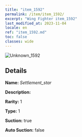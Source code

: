 ```yaml
---
title: "item_1592"
permalink: /item/item_1592/
excerpt: "Wing Fighter item_1592"
last_modified_at: 2023-11-04
locale: en
ref: "item_1592.md"
toc: false
classes: wide
---
```



 ![Unknown_1592](/images/item/Settlement_star_p.png)



## Details

 **Name:** *Settlement_star* 

 **Description:** 

 **Rarity:** 1 

 **Type:** 1 

 **Suction:** true 

 **Auto Suction:** false 


